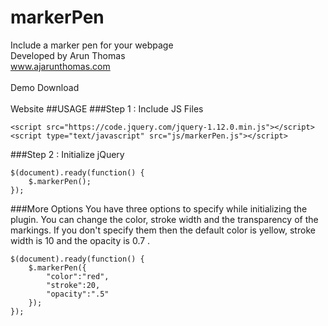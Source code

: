 # markerPen
Include a marker pen for your webpage
<br>
Developed by Arun Thomas
<br>
www.ajarunthomas.com
<br>
<br>
<a href="http://www.ajarunthomas.com/jquery/markerPen/demo/" target="_blank" style="text-decoration:none">Demo</a>
<a download href="http://www.ajarunthomas.com/jquery/markerPen/js/markerPen.js" target="_blank" style="text-decoration:none">Download</a>
<br><br>
<a href="http://www.ajarunthomas.com/jquery/markerPen/" target="_blank" style="text-decoration:none">Website</a>
##USAGE
###Step 1 : Include JS Files
```
<script src="https://code.jquery.com/jquery-1.12.0.min.js"></script>
<script type="text/javascript" src="js/markerPen.js"></script>
```
###Step 2 : Initialize jQuery
```
$(document).ready(function() {
    $.markerPen();
});
```
###More Options
You have three options to specify while initializing the plugin. You can change the color, stroke width and the transparency of the markings. If you don't specify them then the default color is yellow, stroke width is 10 and the opacity is 0.7 .
```
$(document).ready(function() {
    $.markerPen({
        "color":"red",
        "stroke":20,
        "opacity":".5"
    });
});
```
